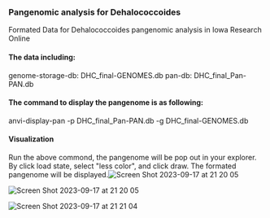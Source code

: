 ### Pangenomic analysis for Dehalococcoides
Formated Data for Dehalococcoides pangenomic analysis in Iowa Research Online

#### The data including:
genome-storage-db: DHC_final-GENOMES.db
pan-db: DHC_final_Pan-PAN.db

#### The command to display the pangenome is as following:
anvi-display-pan -p DHC_final_Pan-PAN.db -g DHC_final-GENOMES.db

#### Visualization
Run the above commond, the pangenome will be pop out in your explorer. By click load state, select "less color", and click draw. The formated pangenome will be displayed.![Screen Shot 2023-09-17 at 21 20 05](https://github.com/danghongyu/Workflow_for_genome_resolved_analysis/assets/77089121/3b10da20-c4e5-489a-82ad-4dd5acb9c9f2)

![Screen Shot 2023-09-17 at 21 20 05](https://github.com/danghongyu/Workflow_for_genome_resolved_analysis/assets/77089121/ffd4a347-ea30-4edc-a299-8e44310b56e7)

![Screen Shot 2023-09-17 at 21 21 04](https://github.com/danghongyu/Workflow_for_genome_resolved_analysis/assets/77089121/821b6fd2-af38-43f0-8bf7-83a318e8313e)
